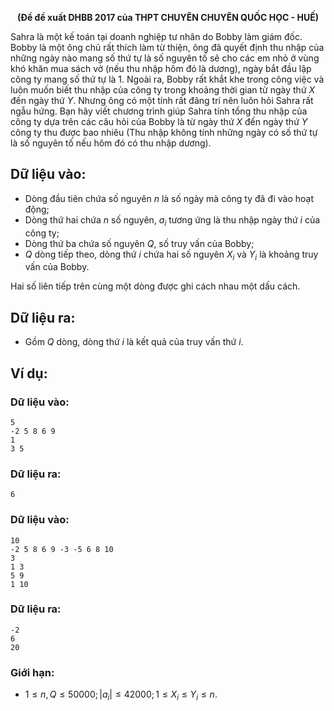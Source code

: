 **<center>(Đề đề xuất DHBB 2017 của THPT CHUYÊN CHUYÊN QUỐC HỌC - HUẾ)</center>**

Sahra là một kế toán tại doanh nghiệp tư nhân do Bobby làm giám đốc. Bobby là một ông chủ rất thích làm từ thiện, ông đã quyết định thu nhập của những ngày nào mang số thứ tự là số nguyên tố sẽ cho các em nhỏ ở vùng khó khăn mua sách vở (nếu thu nhập hôm đó là dương), ngày bắt đầu lập công ty mang số thứ tự là $1$. Ngoài ra, Bobby rất khắt khe trong công việc và luôn muốn biết thu nhập của công ty trong khoảng thời gian từ ngày thứ $X$ đến ngày thứ $Y$. Nhưng ông có một tính rất đãng trí nên luôn hỏi Sahra rất ngẫu hứng. Bạn hãy viết chương trình giúp Sahra tính tổng thu nhập của công ty dựa trên các câu hỏi của Bobby là từ ngày thứ $X$ đến ngày thứ $Y$ công ty thu được bao nhiêu (Thu nhập không tính những ngày có số thứ tự là số nguyên tố nếu hôm đó có thu nhập dương).

## Dữ liệu vào:
- Dòng đầu tiên chứa số nguyên $n$ là số ngày mà công ty đã đi vào hoạt động;
- Dòng thứ hai chứa $n$ số nguyên, $a_i$ tương ứng là thu nhập ngày thứ $i$ của công ty;
- Dòng thứ ba chứa số nguyên $Q$, số truy vấn của Bobby;
- $Q$ dòng tiếp theo, dòng thứ $i$ chứa hai số nguyên $X_i$ và $Y_i$ là khoảng truy vấn của Bobby.

Hai số liên tiếp trên cùng một dòng được ghi cách nhau một dấu cách.

## Dữ liệu ra:
- Gồm $Q$ dòng, dòng thứ $i$ là kết quả của truy vấn thứ $i$.

## Ví dụ:
### Dữ liệu vào:
```
5
-2 5 8 6 9
1
3 5
```

### Dữ liệu ra:
```
6
```

### Dữ liệu vào:
```
10
-2 5 8 6 9 -3 -5 6 8 10
3
1 3
5 9
1 10
```

### Dữ liệu ra:
```
-2
6
20
```

### Giới hạn:
- $1 ≤ n, Q ≤ 50000; |a_i| ≤ 42000; 1 ≤ X_i ≤ Y_i ≤ n$.